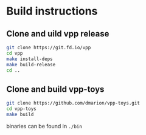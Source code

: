 # Build instructions

## Clone and uild vpp release

```bash
git clone https://git.fd.io/vpp
cd vpp
make install-deps
make build-release
cd ..

```

## Clone and build vpp-toys

``` bash
git clone https://github.com/dmarion/vpp-toys.git
cd vpp-toys
make build
```
binaries can be found in `./bin`
